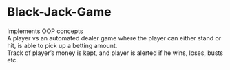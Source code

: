 # Black-Jack-Game

Implements OOP concepts<br/>
A player vs an automated dealer game where the player can either stand or hit, is able to pick up a betting amount.<br/>
Track of player’s money is kept, and player is alerted if he wins, loses, busts etc.

